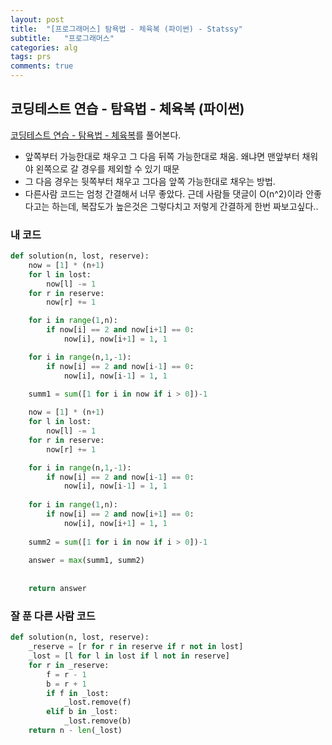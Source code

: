 ```yaml
---
layout: post
title:  "[프로그래머스] 탐욕법 - 체육복 (파이썬) - Statssy"
subtitle:   "프로그래머스"
categories: alg
tags: prs
comments: true
---
```


## 코딩테스트 연습 - 탐욕법 - 체육복 (파이썬)

[코딩테스트 연습 - 탐욕법 - 체육복](https://programmers.co.kr/learn/courses/30/lessons/42862)를 풀어본다.
  

- 앞쪽부터 가능한대로 채우고 그 다음 뒤쪽 가능한대로 채움. 왜냐면 맨앞부터 채워야 왼쪽으로 갈 경우를 제외할 수 있기 때문
- 그 다음 경우는 뒷쪽부터 채우고 그다음 앞쪽 가능한대로 채우는 방법.
- 다른사람 코드는 엄청 간결해서 너무 좋았다. 근데 사람들 댓글이 O(n^2)이라 안좋다고는 하는데, 복잡도가 높은것은 그렇다치고 저렇게 간결하게 한번 짜보고싶다..  

### 내 코드

```python
def solution(n, lost, reserve):
    now = [1] * (n+1)
    for l in lost:
        now[l] -= 1
    for r in reserve:
        now[r] += 1

    for i in range(1,n):
        if now[i] == 2 and now[i+1] == 0:
            now[i], now[i+1] = 1, 1

    for i in range(n,1,-1):
        if now[i] == 2 and now[i-1] == 0:
            now[i], now[i-1] = 1, 1

    summ1 = sum([1 for i in now if i > 0])-1
    
    now = [1] * (n+1)
    for l in lost:
        now[l] -= 1
    for r in reserve:
        now[r] += 1

    for i in range(n,1,-1):
        if now[i] == 2 and now[i-1] == 0:
            now[i], now[i-1] = 1, 1
            
    for i in range(1,n):
        if now[i] == 2 and now[i+1] == 0:
            now[i], now[i+1] = 1, 1
    
    summ2 = sum([1 for i in now if i > 0])-1
    
    answer = max(summ1, summ2)
    
    
    return answer
```

### 잘 푼 다른 사람 코드

```python
def solution(n, lost, reserve):
    _reserve = [r for r in reserve if r not in lost]
    _lost = [l for l in lost if l not in reserve]
    for r in _reserve:
        f = r - 1
        b = r + 1
        if f in _lost:
            _lost.remove(f)
        elif b in _lost:
            _lost.remove(b)
    return n - len(_lost)
```

